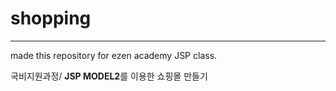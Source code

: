 # shopping
------
made this repository for ezen academy JSP class.

국비지원과정/ **JSP MODEL2**를 이용한 쇼핑몰 만들기
